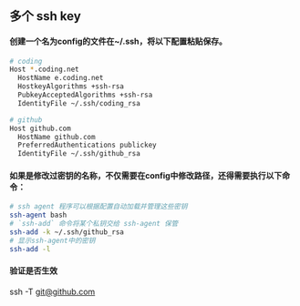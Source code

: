 ## 多个 ssh key

#### 创建一个名为config的文件在~/.ssh，将以下配置粘贴保存。

```sh
# coding
Host *.coding.net
  HostName e.coding.net
  HostkeyAlgorithms +ssh-rsa
  PubkeyAcceptedAlgorithms +ssh-rsa
  IdentityFile ~/.ssh/coding_rsa

# github
Host github.com
  HostName github.com
  PreferredAuthentications publickey
  IdentityFile ~/.ssh/github_rsa
```

#### 如果是修改过密钥的名称，不仅需要在config中修改路径，还得需要执行以下命令：
```sh
# ssh agent 程序可以根据配置自动加载并管理这些密钥
ssh-agent bash
# `ssh-add` 命令将某个私钥交给 ssh-agent 保管
ssh-add -k ~/.ssh/github_rsa
# 显示ssh-agent中的密钥
ssh-add -l
```
#### 验证是否生效
ssh -T git@github.com
